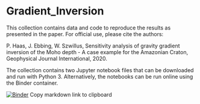 # Gradient_Inversion

This collection contains data and code to reproduce the results as presented in the paper. For official use, please cite the authors:

P. Haas, J. Ebbing, W. Szwillus, 
Sensitivity analysis of gravity gradient inversion of the Moho depth - A case example for the Amazonian Craton, 
Geophysical Journal International, 2020.

The collection contains two Jupyter notebook files that can be downloaded and run with Python 3. Alternatively, the notebooks can be run online using the Binder container.

[![Binder](https://mybinder.org/badge_logo.svg)](https://mybinder.org/v2/gh/peterH105/Gradient_Inversion/tree/master/code/master)
Copy markdown link to clipboard
